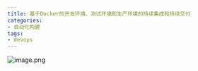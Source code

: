 ```yaml
---
title: 基于Docker的开发环境、测试环境和生产环境的持续集成和持续交付
categories: 
- 自动化构建
tags: 
- devops
---
```


![image.png](https://upload-images.jianshu.io/upload_images/5189695-6c33f5f5aa01f7c4.png?imageMogr2/auto-orient/strip%7CimageView2/2/w/1240)
